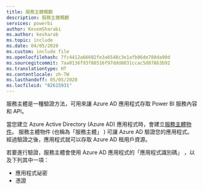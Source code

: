 ```yaml
---
title: 服務主體概觀
description: 服務主體概觀
services: powerbi
author: KesemSharabi
ms.author: kesharab
ms.topic: include
ms.date: 04/05/2020
ms.custom: include file
ms.openlocfilehash: 7fc4412a66602fe3a6548c3e1afb06de788da90d
ms.sourcegitcommit: 7aa0136f93f88516f97ddd8031ccac5d07863b92
ms.translationtype: HT
ms.contentlocale: zh-TW
ms.lasthandoff: 05/05/2020
ms.locfileid: "82615931"
---
```

服務主體是一種驗證方法，可用來讓 Azure AD 應用程式存取 Power BI 服務內容和 API。

當您建立 Azure Active Directory (Azure AD) 應用程式時，會建立[服務主體物件](https://docs.microsoft.com/azure/active-directory/develop/app-objects-and-service-principals#service-principal-object)。 服務主體物件 (也稱為「服務主體」  ) 可讓 Azure AD 驗證您的應用程式。 經過驗證之後，應用程式就可以存取 Azure AD 租用戶資源。

若要進行驗證，服務主體會使用 Azure AD 應用程式的「應用程式識別碼」  ，以及下列其中一項：
* 應用程式祕密
* 憑證